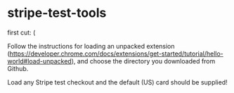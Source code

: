 # stripe-test-tools

first cut: (

Follow the instructions for loading an unpacked extension (https://developer.chrome.com/docs/extensions/get-started/tutorial/hello-world#load-unpacked), and choose the directory you downloaded from Github. 

Load any Stripe test checkout and the default (US) card should be supplied!